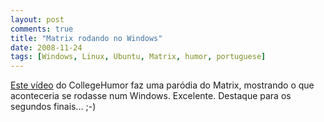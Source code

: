 ```yaml
---
layout: post
comments: true
title: "Matrix rodando no Windows"
date: 2008-11-24
tags: [Windows, Linux, Ubuntu, Matrix, humor, portuguese]
---
```

[Este vídeo](http://br-linux.org/2008/matrix-rodando-em-um-sistema-proprietario/) do CollegeHumor faz uma paródia do Matrix, mostrando o que aconteceria se rodasse num Windows. Excelente. Destaque para os segundos finais... ;-)
